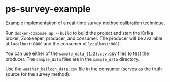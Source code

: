 # ps-survey-example
Example implementation of a real-time survey method calibration technique.

Run `docker-compose up --build` to build the project and start the Kafka broker, Zookeeper, producer, and consumer. The producer will be available at `localhost:8080` and the consumer at `localhost:8081`.

You can use either of the `sample_data_{1,2}.csv` .csv files to test the producer. The `sample_data` files are in the `sample_data` directory.

Use the `weather_balloon_data.csv` file in the consumer (serves as the truth source for the survey method).
